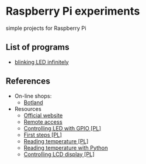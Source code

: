 Raspberry Pi experiments
========================
simple projects for Raspberry Pi

List of programs
----------------
- [blinking LED infinitely](https://github.com/pwittchen/raspberrypi-experiments/tree/master/programs/blinkLED)

References
----------
- On-line shops:
  - [Botland](https://botland.com.pl/)
- Resources
  - [Official website](https://www.raspberrypi.org/)
  - [Remote access](https://www.raspberrypi.org/documentation/remote-access/ssh/unix.md)
  - [Controlling LED with GPIO [PL]](http://akademia.nettigo.pl/raspberry_pi_sterowanie_gpio/)
  - [First steps [PL]](http://majsterkowo.pl/rapsberry-pi-pierwsze-kroki/)
  - [Reading temperature [PL]](http://blog.vokiel.com/raspberry-pi-odczyt-temperatury-przez-nodejs/)
  - [Reading temperature with Python](https://www.cl.cam.ac.uk/projects/raspberrypi/tutorials/temperature/)
  - [Controlling LCD display [PL]](http://malinowepi.pl/post/44544667458/raspberry-pi-i-wy%C5%9Bwietlacz-lcd-gpio-general)
